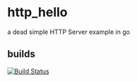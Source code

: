 # http_hello

a dead simple HTTP Server example in go

## builds

[![Build Status](https://travis-ci.org/korovkin/limiter.svg)](https://travis-ci.org/korovkin/http_hello)
